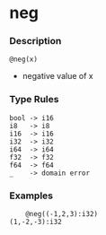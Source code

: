 # neg

### Description

`@neg(x)`

- negative value of x

### Type Rules

```no-highlight
bool -> i16
i8   -> i8
i16  -> i16
i32  -> i32
i64  -> i64
f32  -> f32
f64  -> f64
_    -> domain error
```

### Examples

```no-highlight
    @neg((-1,2,3):i32)
(1,-2,-3):i32
```
